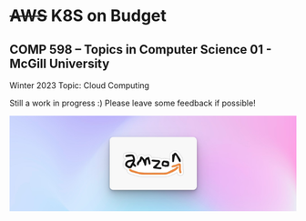 # ~~AWS~~ K8S on Budget

## COMP 598 – Topics in Computer Science 01 - McGill University

Winter 2023 Topic: Cloud Computing

Still a work in progress :) Please leave some feedback if possible!

![amazing](../amazing.png)
